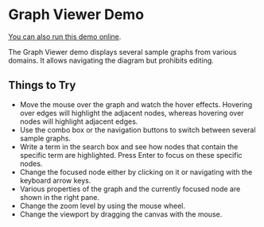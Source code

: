 <!--
 //////////////////////////////////////////////////////////////////////////////
 // @license
 // This demo file is part of yFiles for HTML 2.3.0.3.
 // Use is subject to license terms.
 //
 // Copyright (c) 2000-2020 by yWorks GmbH, Vor dem Kreuzberg 28,
 // 72070 Tuebingen, Germany. All rights reserved.
 //
 //////////////////////////////////////////////////////////////////////////////
-->
# Graph Viewer Demo

[You can also run this demo online](https://live.yworks.com/demos/view/graphviewer/index.html).

The Graph Viewer demo displays several sample graphs from various domains. It allows navigating the diagram but prohibits editing.

## Things to Try

- Move the mouse over the graph and watch the hover effects. Hovering over edges will highlight the adjacent nodes, whereas hovering over nodes will highlight adjacent edges.
- Use the combo box or the navigation buttons to switch between several sample graphs.
- Write a term in the search box and see how nodes that contain the specific term are highlighted. Press Enter to focus on these specific nodes.
- Change the focused node either by clicking on it or navigating with the keyboard arrow keys.
- Various properties of the graph and the currently focused node are shown in the right pane.
- Change the zoom level by using the mouse wheel.
- Change the viewport by dragging the canvas with the mouse.

